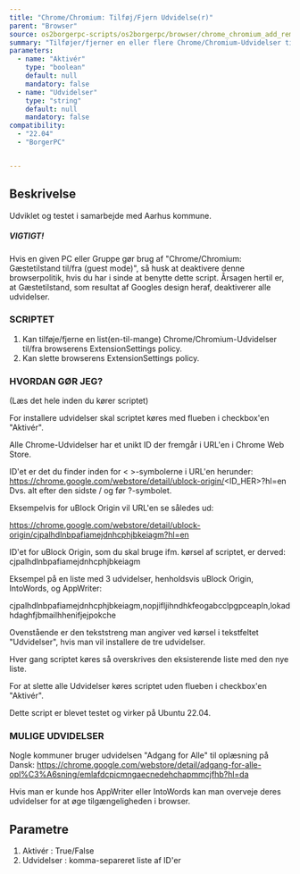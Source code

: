 ```yaml
---
title: "Chrome/Chromium: Tilføj/Fjern Udvidelse(r)"
parent: "Browser"
source: os2borgerpc-scripts/os2borgerpc/browser/chrome_chromium_add_remove_extension.sh
summary: "Tilføjer/fjerner en eller flere Chrome/Chromium-Udvidelser til/fra browserens ExtensionSettings policy"
parameters:
  - name: "Aktivér"
    type: "boolean"
    default: null
    mandatory: false
  - name: "Udvidelser"
    type: "string"
    default: null
    mandatory: false
compatibility:  
  - "22.04"
  - "BorgerPC"


---
```


## Beskrivelse
Udviklet og testet i samarbejde med Aarhus kommune.

##### VIGTIGT! #####
Hvis en given PC eller Gruppe gør brug af "Chrome/Chromium: Gæstetilstand til/fra (guest mode)", så husk at deaktivere denne browserpolitik, hvis du har i sinde at benytte dette script.
Årsagen hertil er, at Gæstetilstand, som resultat af Googles design heraf, deaktiverer alle udvidelser.

### SCRIPTET
1. Kan tilføje/fjerne en list(en-til-mange) Chrome/Chromium-Udvidelser til/fra browserens ExtensionSettings policy.
2. Kan slette browserens ExtensionSettings policy.


### HVORDAN GØR JEG?

(Læs det hele inden du kører scriptet)

For installere udvidelser skal scriptet køres med flueben i checkbox'en "Aktivér".

Alle Chrome-Udvidelser har et unikt ID der fremgår i URL'en i Chrome Web Store.

ID'et er det du finder inden for < >-symbolerne i URL'en herunder:
https://chrome.google.com/webstore/detail/ublock-origin/<ID_HER>?hl=en
Dvs. alt efter den sidste / og før ?-symbolet.

Eksempelvis for uBlock Origin vil URL'en se således ud:

https://chrome.google.com/webstore/detail/ublock-origin/cjpalhdlnbpafiamejdnhcphjbkeiagm?hl=en

ID'et for uBlock Origin, som du skal bruge ifm. kørsel af scriptet, er derved:
cjpalhdlnbpafiamejdnhcphjbkeiagm

Eksempel på en liste med 3 udvidelser, henholdsvis uBlock Origin, IntoWords, og AppWriter:

cjpalhdlnbpafiamejdnhcphjbkeiagm,nopjifljihndhkfeogabcclpgpceapln,lokadhdaghfjbmailhhenifjejpokche

Ovenstående er den tekststreng man angiver ved kørsel i tekstfeltet "Udvidelser", hvis man vil installere de tre udvidelser.

Hver gang scriptet køres så overskrives den eksisterende liste med den nye liste.

For at slette alle Udvidelser køres scriptet uden flueben i checkbox'en "Aktivér".

Dette script er blevet testet og virker på Ubuntu 22.04.

### MULIGE UDVIDELSER

Nogle kommuner bruger udvidelsen "Adgang for Alle" til oplæsning på Dansk:
https://chrome.google.com/webstore/detail/adgang-for-alle-opl%C3%A6sning/emlafdcpicmngaecnedehchapmmcjfhb?hl=da

Hvis man er kunde hos AppWriter eller IntoWords kan man overveje deres udvidelser for at øge tilgængeligheden i browser.

## Parametre
1. Aktivér : True/False
2. Udvidelser : komma-separeret liste af ID'er